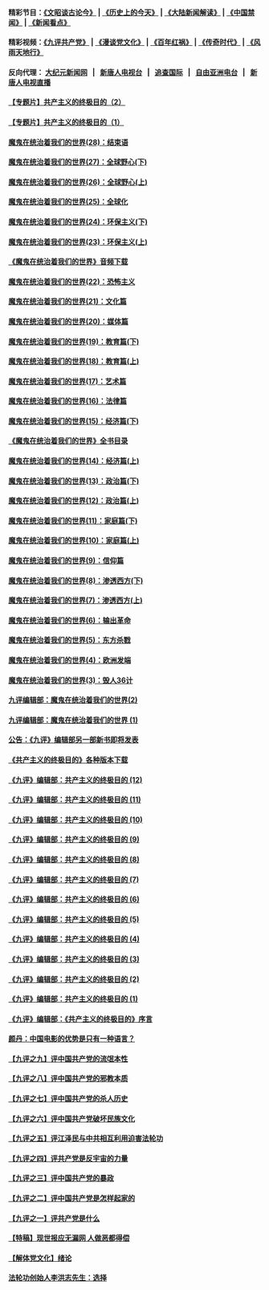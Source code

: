 #### 精彩节目：[《文昭谈古论今》](http://155.138.205.71/wenzhao) | [《历史上的今天》](http://155.138.205.71/today-in-history) | [《大陆新闻解读》](http://155.138.205.71/ntdtv-comedy) | [《中国禁闻》](http://155.138.205.71/ntdtv-news) | [《新闻看点》](http://155.138.205.71/news-insight) 

 #### 精彩视频：[《九评共产党》](http://155.138.205.71:10000/videos/jiuping) | [《漫谈党文化》](http://155.138.205.71:10000/videos/mtdwh) | [《百年红祸》](http://155.138.205.71:10000/videos/bnhh) | [《传奇时代》](http://155.138.205.71:10000/videos/legend) | [《风雨天地行》](http://155.138.205.71:10000/videos/fytdx) 

 #### 反向代理： [大纪元新闻网](http://155.138.205.71:10080/) &nbsp;&nbsp;|&nbsp;&nbsp; [新唐人电视台](http://155.138.205.71:8000/) &nbsp;&nbsp;|&nbsp;&nbsp; [追查国际](http://155.138.205.71:10010/) &nbsp;&nbsp;|&nbsp;&nbsp; [自由亚洲电台](http://155.138.205.71:9800/) &nbsp;&nbsp;|&nbsp;&nbsp; [新唐人电视直播](http://155.138.205.71/) 

#### [【专题片】共产主义的终极目的（2）](../pages/nsc422/n11061941.md?t=02230637) 

#### [【专题片】共产主义的终极目的（1）](../pages/nsc422/n11047728.md?t=02230637) 

#### [魔鬼在统治着我们的世界(28)：结束语](../pages/nsc422/n10936246.md?t=02230637) 

#### [魔鬼在统治着我们的世界(27)：全球野心(下)](../pages/nsc422/n10928319.md?t=02230637) 

#### [魔鬼在统治着我们的世界(26)：全球野心(上)](../pages/nsc422/n10900318.md?t=02230637) 

#### [魔鬼在统治着我们的世界(25)：全球化](../pages/nsc422/n10788205.md?t=02230637) 

#### [魔鬼在统治着我们的世界(24)：环保主义(下)](../pages/nsc422/n10695307.md?t=02230637) 

#### [魔鬼在统治着我们的世界(23)：环保主义(上)](../pages/nsc422/n10688613.md?t=02230637) 

#### [《魔鬼在统治着我们的世界》音频下载](../pages/nsc422/n10635553.md?t=02230637) 

#### [魔鬼在统治着我们的世界(22)：恐怖主义](../pages/nsc422/n10614727.md?t=02230637) 

#### [魔鬼在统治着我们的世界(21)：文化篇](../pages/nsc422/n10597706.md?t=02230637) 

#### [魔鬼在统治着我们的世界(20)：媒体篇](../pages/nsc422/n10586579.md?t=02230637) 

#### [魔鬼在统治着我们的世界(19)：教育篇(下)](../pages/nsc422/n10564808.md?t=02230637) 

#### [魔鬼在统治着我们的世界(18)：教育篇(上)](../pages/nsc422/n10526970.md?t=02230637) 

#### [魔鬼在统治着我们的世界(17)：艺术篇](../pages/nsc422/n10499093.md?t=02230637) 

#### [魔鬼在统治着我们的世界(16)：法律篇](../pages/nsc422/n10485969.md?t=02230637) 

#### [魔鬼在统治着我们的世界(15)：经济篇(下)](../pages/nsc422/n10469975.md?t=02230637) 

#### [《魔鬼在统治着我们的世界》全书目录](../pages/nsc422/n10464261.md?t=02230637) 

#### [魔鬼在统治着我们的世界(14)：经济篇(上)](../pages/nsc422/n10457370.md?t=02230637) 

#### [魔鬼在统治着我们的世界(13)：政治篇(下)](../pages/nsc422/n10448270.md?t=02230637) 

#### [魔鬼在统治着我们的世界(12)：政治篇(上)](../pages/nsc422/n10444576.md?t=02230637) 

#### [魔鬼在统治着我们的世界(11)：家庭篇(下)](../pages/nsc422/n10440961.md?t=02230637) 

#### [魔鬼在统治着我们的世界(10)：家庭篇(上)](../pages/nsc422/n10435448.md?t=02230637) 

#### [魔鬼在统治着我们的世界(9)：信仰篇](../pages/nsc422/n10432159.md?t=02230637) 

#### [魔鬼在统治着我们的世界(8)：渗透西方(下)](../pages/nsc422/n10429603.md?t=02230637) 

#### [魔鬼在统治着我们的世界(7)：渗透西方(上)](../pages/nsc422/n10426013.md?t=02230637) 

#### [魔鬼在统治着我们的世界(6)：输出革命](../pages/nsc422/n10421536.md?t=02230637) 

#### [魔鬼在统治着我们的世界(5)：东方杀戮](../pages/nsc422/n10417707.md?t=02230637) 

#### [魔鬼在统治着我们的世界(4)：欧洲发端](../pages/nsc422/n10414890.md?t=02230637) 

#### [魔鬼在统治着我们的世界(3)：毁人36计](../pages/nsc422/n10411583.md?t=02230637) 

#### [九评编辑部：魔鬼在统治着我们的世界(2)](../pages/nsc422/n10410036.md?t=02230637) 

#### [九评编辑部：魔鬼在统治着我们的世界 (1)](../pages/nsc422/n10406825.md?t=02230637) 

#### [公告：《九评》编辑部另一部新书即将发表](../pages/nsc422/n10405104.md?t=02230637) 

#### [《共产主义的终极目的》各种版本下载](../pages/nsc422/n10022138.md?t=02230637) 

#### [《九评》编辑部：共产主义的终极目的 (12)](../pages/nsc422/n9933272.md?t=02230637) 

#### [《九评》编辑部：共产主义的终极目的 (11)](../pages/nsc422/n9924973.md?t=02230637) 

#### [《九评》编辑部：共产主义的终极目的 (10)](../pages/nsc422/n9920883.md?t=02230637) 

#### [《九评》编辑部：共产主义的终极目的 (9)](../pages/nsc422/n9916363.md?t=02230637) 

#### [《九评》编辑部：共产主义的终极目的 (8)](../pages/nsc422/n9912488.md?t=02230637) 

#### [《九评》编辑部：共产主义的终极目的 (7)](../pages/nsc422/n9901176.md?t=02230637) 

#### [《九评》编辑部：共产主义的终极目的 (6)](../pages/nsc422/n9899359.md?t=02230637) 

#### [《九评》编辑部：共产主义的终极目的 (5)](../pages/nsc422/n9893174.md?t=02230637) 

#### [《九评》编辑部：共产主义的终极目的 (4)](../pages/nsc422/n9891246.md?t=02230637) 

#### [《九评》编辑部：共产主义的终极目的 (3)](../pages/nsc422/n9879879.md?t=02230637) 

#### [《九评》编辑部：共产主义的终极目的 (2)](../pages/nsc422/n9876205.md?t=02230637) 

#### [《九评》编辑部：共产主义的终极目的 (1)](../pages/nsc422/n9865857.md?t=02230637) 

#### [《九评》编辑部：《共产主义的终极目的》序言](../pages/nsc422/n9862666.md?t=02230637) 

#### [颜丹：中国电影的优势是只有一种语言？](../pages/nsc422/n9583062.md?t=02230637) 

#### [【九评之九】评中国共产党的流氓本性](../pages/nsc422/n737542.md?t=02230637) 

#### [【九评之八】评中国共产党的邪教本质](../pages/nsc422/n735942.md?t=02230637) 

#### [【九评之七】评中国共产党的杀人历史](../pages/nsc422/n733806.md?t=02230637) 

#### [【九评之六】评中国共产党破坏民族文化](../pages/nsc422/n731667.md?t=02230637) 

#### [【九评之五】评江泽民与中共相互利用迫害法轮功](../pages/nsc422/n730058.md?t=02230637) 

#### [【九评之四】评共产党是反宇宙的力量](../pages/nsc422/n727814.md?t=02230637) 

#### [【九评之三】评中国共产党的暴政](../pages/nsc422/n725597.md?t=02230637) 

#### [【九评之二】评中国共产党是怎样起家的](../pages/nsc422/n723946.md?t=02230637) 

#### [【九评之一】评共产党是什么](../pages/nsc422/n722529.md?t=02230637) 

#### [【特稿】现世报应无漏网 人做恶都得偿](../pages/nsc422/n4215167.md?t=02230637) 

#### [【解体党文化】绪论](../pages/nsc422/n1449356.md?t=02230637) 

#### [法轮功创始人李洪志先生：选择](../pages/nsc422/n3580738.md?t=02230637) 


